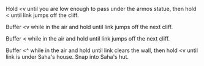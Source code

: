 Hold <v until you are low enough to pass under the armos statue, then hold < until link jumps off the cliff.

Buffer <v while in the air and hold until link jumps off the next cliff.

Buffer < while in the air and hold until link jumps off the next cliff.

Buffer <^ while in the air and hold until link clears the wall, then hold <v until link is under Saha's house. Snap into Saha's hut.
